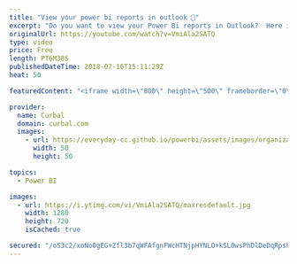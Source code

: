 ```yaml
---
title: "View your power bi reports in outlook 📨"
excerpt: "Do you want to view your Power Bi reports in Outlook?  Here is a tip I learnt from Christopher FInlan. Here is a link to his blog post: https://christopherfinlan.com/2018/06/11/use-outlook-shortcuts-to-organize-your-favorite-power-bi-reports-and-dashboards/   Looking for a download file? Go to our Download"
originalUrl: https://youtube.com/watch?v=VmiAla2SATQ
type: video
price: Free
length: PT6M38S
publishedDateTime: 2018-07-16T15:11:29Z
heat: 50

featuredContent: "<iframe width=\"800\" height=\"500\" frameborder=\"0\" src=\"https://www.youtube.com/embed/VmiAla2SATQ\" allow=\"accelerometer; autoplay; encrypted-media; gyroscope; picture-in-picture\" allowfullscreen></iframe>"

provider:
  name: Curbal
  domain: curbal.com
  images:
    - url: https://everyday-cc.github.io/powerbi/assets/images/organizations/curbal.com-50x50.jpg
      width: 50
      height: 50

topics:
  - Power BI

images:
  - url: https://i.ytimg.com/vi/VmiAla2SATQ/maxresdefault.jpg
    width: 1280
    height: 720
    isCached: true

secured: "/oS3c2/xoNo0gEG+Zfl3b7qWFAfgnFWcHTNjpHYNLO+kSL0wsPhDlDeDqRpshryejAhUf6oZjvFXzA5mcAkVE4OPleOo/GcXIz2mnEDBrlQlrSmmEl2ZlEaAP2LCQlntwTNBQXoRHZympbfsL982iS+HZRuwIymCLs8pWgk6nat9nRxvHbuLk9S3L4GrGJ75gb24tAiMLU7CsB+4PanD1w/AKNhr9gTSyzirJ5cZGx8FGK8sKEe/2n7NxftAk7wzAnT+Sm3m1z184lndgvCA91NoeOZSJgg11ViSes6pttbkYvkQL6qIcQG6y4t3wjq27WuDQeY3UoRRc4Q8WAyQhu6mbQejY6YpRVGa5e8/g7WG5UksonGcjwPZpCKj7ee6xa8Kfwl3pP9LQsTrkmCphoHqzUOdKk85Uva73DQ/Toc=;G2XPZWZy92dm9Qt0w6rsAg=="
---
```


